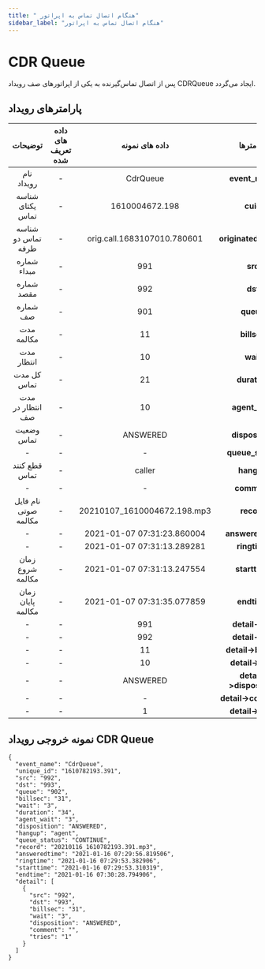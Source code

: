 ```yaml
---
title: " هنگام اتصال تماس به اپراتور"
sidebar_label: "هنگام اتصال تماس به اپراتور"
---
```

# CDR Queue

پس از اتصال تماس‌گیرنده به یکی از اپراتورهای صف رویداد CDRQueue ایجاد می‌گردد.


## پارامترهای رویداد
<div class="custom-table">

|        توضیحات        | داده های تعریف شده |        داده های نمونه       |       پارامترها     |
|:---------------------:|:------------------:|:---------------------------:|:-------------------:|
|       نام رویداد      |          -         |           CdrQueue          |      **event_name**     |
|    شناسه یکتای تماس   |          -         |        1610004672.198       |      **cuid**      |
|                          شناسه تماس دو طرفه                    |                       -                       |            orig.call.1683107010.780601           |  **originated_call_id** |
|       شماره مبداء     |          -         |             991             |         **src**         |
|       شماره مقصد      |          -         |             992             |         **dst**         |
|        شماره صف       |          -         |             901             |        **queue**        |
|       مدت مکالمه      |          -         |              11             |       **billsec**       |
|       مدت انتظار      |          -         |              10             |         **wait**        |
|       کل مدت تماس     |          -         |              21             |       **duration**      |
|    مدت انتظار در صف   |          -         |              10             |      **agent_wait**     |
|       وضعیت تماس      |          -         |           ANSWERED          |     **disposition**     |
|            -          |          -         |              -              |     **queue_status**    |
|      قطع کنند تماس    |          -         |            caller           |        **hangup**       |
|           -           |          -         |              -              |       **comment**       |
|  نام فایل صوتی مکالمه |          -         | 20210107_1610004672.198.mp3 |        **record**       |
|           -           |          -         |  2021-01-07 07:31:23.860004 |     **answeredtime**    |
|            -          |          -         |  2021-01-07 07:31:13.289281 |       **ringtime**      |
|    زمان شروع مکالمه   |          -         |  2021-01-07 07:31:13.247554 |      **starttime**      |
|    زمان پایان مکالمه  |          -         |  2021-01-07 07:31:35.077859 |       **endtime**       |
|            -          |          -         |             991             |     **detail->src**     |
|            -          |          -         |             992             |     **detail->dst**     |
|            -          |          -         |              11             |   **detail->billsec**   |
|            -          |          -         |              10             |     **detail->wait**    |
|            -          |          -         |           ANSWERED          | **detail->disposition** |
|            -          |          -         |              -              |   **detail->comment**   |
|            -          |          -         |              1              |    **detail->tries**    |
</div>

## نمونه خروجی رویداد CDR Queue


```shell
{
  "event_name": "CdrQueue",
  "unique_id": "1610782193.391",
  "src": "992",
  "dst": "993",
  "queue": "902",
  "billsec": "31",
  "wait": "3",
  "duration": "34",
  "agent_wait": "3",
  "disposition": "ANSWERED",
  "hangup": "agent",
  "queue_status": "CONTINUE",
  "record": "20210116_1610782193.391.mp3",
  "answeredtime": "2021-01-16 07:29:56.819506",
  "ringtime": "2021-01-16 07:29:53.382906",
  "starttime": "2021-01-16 07:29:53.310319",
  "endtime": "2021-01-16 07:30:28.794906",
  "detail": [
    {
      "src": "992",
      "dst": "993",
      "billsec": "31",
      "wait": "3",
      "disposition": "ANSWERED",
      "comment": "",
      "tries": "1"
    }
  ]
}
```